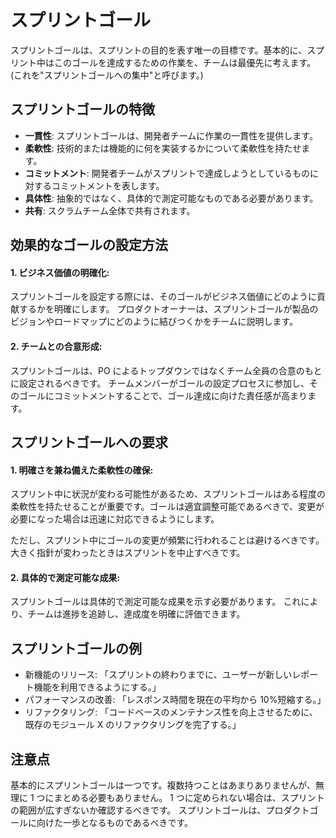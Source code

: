 # スプリントゴール

スプリントゴールは、スプリントの目的を表す唯一の目標です。基本的に、スプリント中はこのゴールを達成するための作業を、チームは最優先に考えます。(これを"スプリントゴールへの集中"と呼びます。)

## スプリントゴールの特徴

- **一貫性**: スプリントゴールは、開発者チームに作業の一貫性を提供します。
- **柔軟性**: 技術的または機能的に何を実装するかについて柔軟性を持たせます。
- **コミットメント**: 開発者チームがスプリントで達成しようとしているものに対するコミットメントを表します。
- **具体性**: 抽象的ではなく、具体的で測定可能なものである必要があります。
- **共有**: スクラムチーム全体で共有されます。

## 効果的なゴールの設定方法

#### 1. ビジネス価値の明確化:

スプリントゴールを設定する際には、そのゴールがビジネス価値にどのように貢献するかを明確にします。
プロダクトオーナーは、スプリントゴールが製品のビジョンやロードマップにどのように結びつくかをチームに説明します。

#### 2. チームとの合意形成:

スプリントゴールは、PO によるトップダウンではなくチーム全員の合意のもとに設定されるべきです。
チームメンバーがゴールの設定プロセスに参加し、そのゴールにコミットメントすることで、ゴール達成に向けた責任感が高まります。

## スプリントゴールへの要求

#### 1. 明確さを兼ね備えた柔軟性の確保:

スプリント中に状況が変わる可能性があるため、スプリントゴールはある程度の柔軟性を持たせることが重要です。ゴールは適宜調整可能であるべきで、変更が必要になった場合は迅速に対応できるようにします。

ただし、スプリント中にゴールの変更が頻繁に行われることは避けるべきです。大きく指針が変わったときはスプリントを中止すべきです。

#### 2. 具体的で測定可能な成果:

スプリントゴールは具体的で測定可能な成果を示す必要があります。
これにより、チームは進捗を追跡し、達成度を明確に評価できます。

## スプリントゴールの例

- 新機能のリリース: 「スプリントの終わりまでに、ユーザーが新しいレポート機能を利用できるようにする。」
- パフォーマンスの改善: 「レスポンス時間を現在の平均から 10%短縮する。」
- リファクタリング: 「コードベースのメンテナンス性を向上させるために、既存のモジュール X のリファクタリングを完了する。」

<!-- スプリントゴールの設定は、スプリントの成功に向けた重要な第一歩です。明確で共有されたゴールを持つことで、チームは目標に向かって一致団結し、効率的に作業を進めることができます。

なお、基本的にスプリントゴールは一つです。複数持つことはあまりないのですが、無理に 1 つにまとめる必要はありません。とはいえ、1 つに定められない場合は一度風呂敷を広げすぎていないか確認をするべきでしょう。 -->

## 注意点

基本的にスプリントゴールは一つです。複数持つことはあまりありませんが、無理に 1 つにまとめる必要もありません。
1 つに定められない場合は、スプリントの範囲が広すぎないか確認するべきです。
スプリントゴールは、プロダクトゴールに向けた一歩となるものであるべきです。
